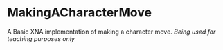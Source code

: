# MakingACharacterMove
A Basic XNA implementation of making a character move.
*Being used for teaching purposes only*
